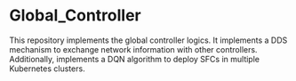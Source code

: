 # Global_Controller
This repository implements the global controller logics. It implements a DDS mechanism to exchange network information with other controllers. Additionally, implements a DQN algorithm to deploy SFCs in multiple Kubernetes clusters.
